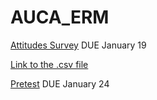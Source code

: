 # AUCA_ERM

[Attitudes Survey](https://docs.google.com/forms/d/e/1FAIpQLSd3Qq5vsUaiCYpvQ_nO2M0AihVz0I4EyPFO1j5VQ96fwe_QKg/viewform) DUE January 19

[Link to the .csv file](http://bit.ly/2jxqj29)

[Pretest](https://docs.google.com/forms/d/e/1FAIpQLScpEjhJVne5Ax0eq-vbvEpSIT0RSS7GhnyDJ8mcAeAvDKVcbw/viewform) DUE January 24